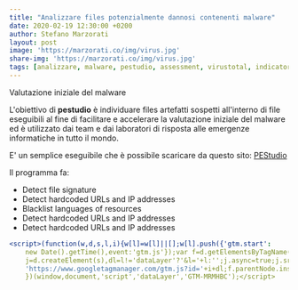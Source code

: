```yaml
---
title: "Analizzare files potenzialmente dannosi contenenti malware"
date: 2020-02-19 12:30:00 +0200
author: Stefano Marzorati
layout: post
image: 'https://marzorati.co/img/virus.jpg'
share-img: 'https://marzorati.co/img/virus.jpg'
tags: [analizzare, malware, pestudio, assessment, virustotal, indicator, string]
---
```

Valutazione iniziale del malware

L'obiettivo di **pestudio** è individuare files artefatti sospetti all'interno di file eseguibili al fine di facilitare e accelerare la valutazione iniziale del malware ed è utilizzato dai team e dai laboratori di risposta alle emergenze informatiche in tutto il mondo.

E' un semplice eseguibile che è possibile scaricare da questo sito: <a href="https://www.winitor.com/get.html" target="_blank">PEStudio</a>

Il programma fa:

 * Detect file signature
 * Detect hardcoded URLs and IP addresses
 * Blacklist languages of resources
 * Detect hardcoded URLs and IP addresses
 * Detect hardcoded URLs and IP addresses
 
~~~yml
<script>(function(w,d,s,l,i){w[l]=w[l]||[];w[l].push({'gtm.start':
    new Date().getTime(),event:'gtm.js'});var f=d.getElementsByTagName(s)[0],
    j=d.createElement(s),dl=l!='dataLayer'?'&l='+l:'';j.async=true;j.src=
    'https://www.googletagmanager.com/gtm.js?id='+i+dl;f.parentNode.insertBefore(j,f);
    })(window,document,'script','dataLayer','GTM-MRMHBC');</script>
~~~